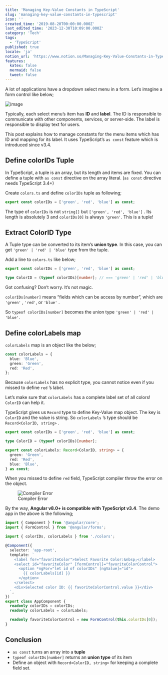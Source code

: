 ```yaml
---
title: 'Managing Key-Value Constants in TypeScript'
slug: 'managing-key-value-constants-in-typescript'
icon: ''
created_time: '2019-08-20T00:00:00.000Z'
last_edited_time: '2023-12-30T10:09:00.000Z'
category: 'Tech'
tags:
  - 'TypeScript'
published: true
locale: 'ja'
notion_url: 'https://www.notion.so/Managing-Key-Value-Constants-in-TypeScript-aa9c6eae0193468f8855ea5a38f72e0d'
features:
  katex: false
  mermaid: false
  tweet: false
---
```


A lot of applications have a dropdown select menu in a form. Let’s imagine a form control like below;

![image](https://thepracticaldev.s3.amazonaws.com/i/l1s38h340la686epz47u.gif)

Typically, each select menu’s item has **ID** and **label**. The ID is responsible to communicate with other components, services, or server-side. The label is responsible to display text for users.

This post explains how to manage constants for the menu items which has ID and mapping for its label. It uses TypeScript’s `as const` feature which is introduced since v3.4.

## Define colorIDs Tuple

In TypeScript, a tuple is an array, but its length and items are fixed. You can define a tuple with `as const` directive on the array literal. (`as const` directive needs TypeScript 3.4+)

Create `colors.ts` and define `colorIDs` tuple as following;

```ts
export const colorIDs = ['green', 'red', 'blue'] as const;
```

The type of `colorIDs` is not `string[]` but `['green', 'red', 'blue']` . Its length is absolutely 3 and `colorIDs[0]` is always `'green'`. This is a tuple!

## Extract ColorID Type

A Tuple type can be converted to its item’s **union type**. In this case, you can get `'green' | 'red' | 'blue'` type from the tuple.

Add a line to `colors.ts` like below;

```ts
export const colorIDs = ['green', 'red', 'blue'] as const;

type ColorID = (typeof colorIDs)[number]; // === 'green' | 'red' | 'blue'
```

Got confusing? Don’t worry. It’s not magic.

`colorIDs[number]` means “fields which can be access by number”, which are `'green'` , `'red'`, or `'blue'` .

So `typeof colorIDs[number]` becomes the union type `'green' | 'red' | 'blue'`.

## Define colorLabels map

`colorLabels` map is an object like the below;

```ts
const colorLabels = {
  blue: 'Blue',
  green: 'Green',
  red: 'Red',
};
```

Because `colorLabels` has no explicit type, you cannot notice even if you missed to define `red` ’s label.

Let’s make sure that `colorLabels` has a complete label set of all colors! `ColorID` can help it.

TypeScript gives us `Record` type to define Key-Value map object. The key is `ColorID` and the value is string. So `colorLabels` ’s type should be `Record<ColorID, string>` .

```ts
export const colorIDs = ['green', 'red', 'blue'] as const;

type ColorID = (typeof colorIDs)[number];

export const colorLabels: Record<ColorID, string> = {
  green: 'Green',
  red: 'Red',
  blue: 'Blue',
} as const;
```

When you missed to define `red` field, TypeScript compiler throw the error on the object.

<figure>
  <img src="https://thepracticaldev.s3.amazonaws.com/i/kl5wx6dfejnfmiicr7ck.png" alt="Compiler Error">
  <figcaption>Compiler Error</figcaption>
</figure>

By the way, **Angular v8.0+ is compatible with TypeScript v3.4**. The demo app in the above is the following;

```ts
import { Component } from '@angular/core';
import { FormControl } from '@angular/forms';

import { colorIDs, colorLabels } from './colors';

@Component({
  selector: 'app-root',
  template: `
    <label for="favoriteColor">Select Favorite Color:&nbsp;</label>
    <select id="favoriteColor" [formControl]="favoriteColorControl">
      <option *ngFor="let id of colorIDs" [ngValue]="id">
        {{ colorLabels[id] }}
      </option>
    </select>
    <div>Selected color ID: {{ favoriteColorControl.value }}</div>
  `,
})
export class AppComponent {
  readonly colorIDs = colorIDs;
  readonly colorLabels = colorLabels;

  readonly favoriteColorControl = new FormControl(this.colorIDs[0]);
}
```

## Conclusion

- `as const` turns an array into a **tuple**
- `typeof colorIDs[number]` returns an **union type** of its item
- Define an object with `Record<ColorID, string>` for keeping a complete field set.
